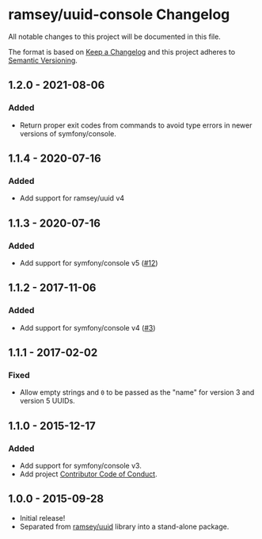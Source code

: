 # ramsey/uuid-console Changelog

All notable changes to this project will be documented in this file.

The format is based on [Keep a Changelog](http://keepachangelog.com/en/1.0.0/)
and this project adheres to [Semantic Versioning](http://semver.org/spec/v2.0.0.html).

## 1.2.0 - 2021-08-06

### Added

* Return proper exit codes from commands to avoid type errors in newer versions of symfony/console.

## 1.1.4 - 2020-07-16

### Added

* Add support for ramsey/uuid v4

## 1.1.3 - 2020-07-16

### Added

* Add support for symfony/console v5 ([#12](https://github.com/ramsey/uuid-console/pull/12))

## 1.1.2 - 2017-11-06

### Added

* Add support for symfony/console v4 ([#3](https://github.com/ramsey/uuid-console/pull/3))

## 1.1.1 - 2017-02-02

### Fixed

* Allow empty strings and `0` to be passed as the "name" for version 3 and version 5 UUIDs.

## 1.1.0 - 2015-12-17

### Added

* Add support for symfony/console v3.
* Add project [Contributor Code of Conduct](https://github.com/ramsey/uuid-console/blob/main/CONDUCT.md).

## 1.0.0 - 2015-09-28

* Initial release!
* Separated from [ramsey/uuid](https://github.com/ramsey/uuid) library into a stand-alone package.
